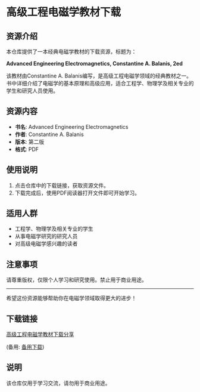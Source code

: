 # 高级工程电磁学教材下载

## 资源介绍

本仓库提供了一本经典电磁学教材的下载资源，标题为：

**Advanced Engineering Electromagnetics, Constantine A. Balanis, 2ed**

该教材由Constantine A. Balanis编写，是高级工程电磁学领域的经典教材之一。书中详细介绍了电磁学的基本原理和高级应用，适合工程学、物理学及相关专业的学生和研究人员使用。

## 资源内容

- **书名**: Advanced Engineering Electromagnetics
- **作者**: Constantine A. Balanis
- **版本**: 第二版
- **格式**: PDF

## 使用说明

1. 点击仓库中的下载链接，获取资源文件。
2. 下载完成后，使用PDF阅读器打开文件即可开始学习。

## 适用人群

- 工程学、物理学及相关专业的学生
- 从事电磁学研究的研究人员
- 对高级电磁学感兴趣的读者

## 注意事项

请尊重版权，仅限个人学习和研究使用。禁止用于商业用途。

---

希望这份资源能够帮助你在电磁学领域取得更大的进步！

## 下载链接
[高级工程电磁学教材下载分享](https://pan.quark.cn/s/d4affafe638d) 

(备用: [备用下载](https://pan.baidu.com/s/1GAil4wCY5RGLuwJoVjyNFw?pwd=1234))

## 说明

该仓库仅用于学习交流，请勿用于商业用途。
